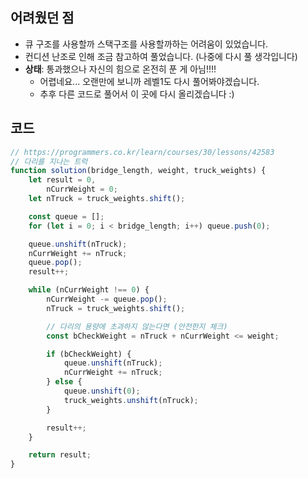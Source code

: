 ## 어려웠던 점
- 큐 구조를 사용할까 스택구조를 사용할까하는 어려움이 있었습니다.
- 컨디션 난조로 인해 조금 참고하여 풀었습니다. (나중에 다시 풀 생각입니다)
- **상태**: 통과했으나 자신의 힘으로 온전히 푼 게 아님!!!!
    - 어렵네요... 오랜만에 보니까 레벨1도 다시 풀어봐야겠습니다.
    - 추후 다른 코드로 풀어서 이 곳에 다시 올리겠습니다 :)

## 코드
```js
// https://programmers.co.kr/learn/courses/30/lessons/42583
// 다리를 지나는 트럭
function solution(bridge_length, weight, truck_weights) {
    let result = 0,
        nCurrWeight = 0;
    let nTruck = truck_weights.shift();

    const queue = [];
    for (let i = 0; i < bridge_length; i++) queue.push(0);

    queue.unshift(nTruck);
    nCurrWeight += nTruck;
    queue.pop();
    result++;

    while (nCurrWeight !== 0) {
        nCurrWeight -= queue.pop();
        nTruck = truck_weights.shift();

        // 다리의 용량에 초과하지 않는다면 (안전한지 체크)
        const bCheckWeight = nTruck + nCurrWeight <= weight;

        if (bCheckWeight) {
            queue.unshift(nTruck);
            nCurrWeight += nTruck;
        } else {
            queue.unshift(0);
            truck_weights.unshift(nTruck);
        }

        result++;
    }

    return result;
}
```
